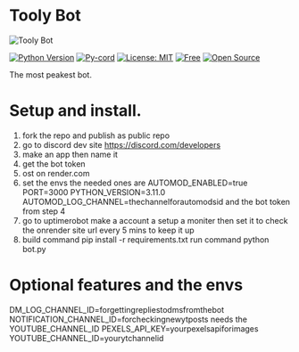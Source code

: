 # Tooly Bot

![Tooly Bot](https://files.catbox.moe/6fi55l.png)

[![Python Version](https://img.shields.io/badge/python-3.8%2B-blue)](https://www.python.org)
[![Py-cord](https://img.shields.io/badge/py--cord-2.4%2B-blue)](https://docs.pycord.dev/)
[![License: MIT](https://img.shields.io/badge/License-MIT-yellow.svg)](https://opensource.org/licenses/MIT)
[![Free](https://img.shields.io/badge/Free-100%25-success)](https://github.com/chersbobers/ToolyBot)
[![Open Source](https://img.shields.io/badge/Open%20Source-%E2%9D%A4-red)](https://github.com/chersbobers/ToolyBot)

The most peakest bot.

# Setup and install.
1. fork the repo and publish as public repo
2. go to discord dev site https://discord.com/developers
3. make an app then name it
4. get the bot token 
5. ost on render.com
6. set the envs the needed ones are AUTOMOD_ENABLED=true PORT=3000 PYTHON_VERSION=3.11.0 AUTOMOD_LOG_CHANNEL=thechannelforautomodsid and the bot token from step 4
7. go to uptimerobot make a account a setup a moniter then set it to check the onrender site url every 5 mins to keep it up
8. build command pip install -r requirements.txt
run command python bot.py

# Optional features and the envs

DM_LOG_CHANNEL_ID=forgettingrepliestodmsfromthebot
NOTIFICATION_CHANNEL_ID=forcheckingnewytposts needs the YOUTUBE_CHANNEL_ID
PEXELS_API_KEY=yourpexelsapiforimages
YOUTUBE_CHANNEL_ID=yourytchannelid

